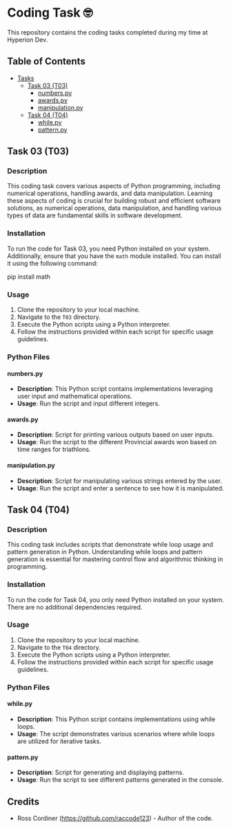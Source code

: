 # Coding Task 🤓

This repository contains the coding tasks completed during my time at Hyperion Dev.

## Table of Contents

- [Tasks](#tasks)
  - [Task 03 (T03)](#task-03-t03)
    - [numbers.py](#numberspy)
    - [awards.py](#awardspy)
    - [manipulation.py](#manipulationpy)
  - [Task 04 (T04)](#task-04-t04)
    - [while.py](#whilepy)
    - [pattern.py](#patternpy)
  
## Task 03 (T03)

### Description
This coding task covers various aspects of Python programming, including numerical operations, handling awards, and data manipulation. Learning these aspects of coding is crucial for building robust and efficient software solutions, as numerical operations, data manipulation, and handling various types of data are fundamental skills in software development.

### Installation
To run the code for Task 03, you need Python installed on your system. Additionally, ensure that you have the `math` module installed. You can install it using the following command:

pip install math

### Usage
1. Clone the repository to your local machine.
2. Navigate to the `T03` directory.
3. Execute the Python scripts using a Python interpreter.
4. Follow the instructions provided within each script for specific usage guidelines.

### Python Files

#### numbers.py
- **Description**: This Python script contains implementations leveraging user input and mathematical operations.
- **Usage**: Run the script and input different integers.

#### awards.py
- **Description**: Script for printing various outputs based on user inputs.
- **Usage**: Run the script to the different Provincial awards won based on time ranges for triathlons.

#### manipulation.py
- **Description**: Script for manipulating various strings entered by the user.
- **Usage**: Run the script and enter a sentence to see how it is manipulated.  

## Task 04 (T04)

### Description
This coding task includes scripts that demonstrate while loop usage and pattern generation in Python. Understanding while loops and pattern generation is essential for mastering control flow and algorithmic thinking in programming.

### Installation
To run the code for Task 04, you only need Python installed on your system. There are no additional dependencies required.

### Usage
1. Clone the repository to your local machine.
2. Navigate to the `T04` directory.
3. Execute the Python scripts using a Python interpreter.
4. Follow the instructions provided within each script for specific usage guidelines.

### Python Files

#### while.py
- **Description**: This Python script contains implementations using while loops.
- **Usage**: The script demonstrates various scenarios where while loops are utilized for iterative tasks.

#### pattern.py
- **Description**: Script for generating and displaying patterns.
- **Usage**: Run the script to see different patterns generated in the console.

## Credits

- Ross Cordiner (https://github.com/raccode123) - Author of the code.


